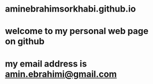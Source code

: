 # aminebrahimsorkhabi.github.io
# welcome to my personal web page on github
# my email address is amin.ebrahimi@gmail.com

